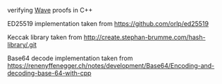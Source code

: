 verifying [Wave](https://github.com/immesys/wave) proofs in C++

ED25519 implementation taken from https://github.com/orlp/ed25519

Keccak library taken from http://create.stephan-brumme.com/hash-library/.git

Base64 decode implementation taken from https://renenyffenegger.ch/notes/development/Base64/Encoding-and-decoding-base-64-with-cpp
